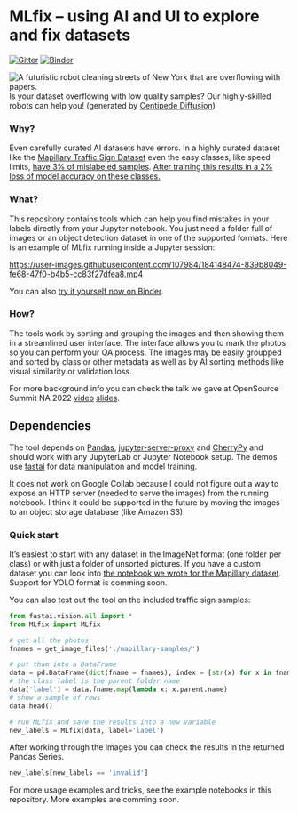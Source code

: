 
# MLfix – using AI and UI to explore and fix datasets

<!-- WARNING: THIS FILE WAS AUTOGENERATED! DO NOT EDIT! -->

[![Gitter](https://badges.gitter.im/MLfix/community.svg)](https://gitter.im/MLfix/community?utm_source=badge&utm_medium=badge&utm_campaign=pr-badge)
[![Binder](https://mybinder.org/badge_logo.svg)](https://mybinder.org/v2/gh/jpc/mlfix-mapillary-traffic-signs/HEAD?labpath=index.ipynb)

![A futuristic robot cleaning streets of New York that are overflowing
with papers.](banner.jpg) Is your dataset overflowing with low quality
samples? Our highly-skilled robots can help you! (generated by
[Centipede Diffusion](https://github.com/Zalring/Centipede_Diffusion/))

### Why?

Even carefully curated AI datasets have errors. In a highly curated
dataset like the [Mapillary Traffic Sign
Dataset](https://www.mapillary.com/dataset/trafficsign) even the easy
classes, like speed limits, [have 3% of mislabeled
samples](./2.%20Mapillary%20speed-limit%20cleanup.ipynb). [After
training this results in a 2% loss of model accuracy on these
classes.](./3.%20Did%20it%20help%3F.ipynb#The-results)

### What?

This repository contains tools which can help you find mistakes in your
labels directly from your Jupyter notebook. You just need a folder full
of images or an object detection dataset in one of the supported
formats. Here is an example of MLfix running inside a Jupyter session:

https://user-images.githubusercontent.com/107984/184148474-839b8049-fe68-47f0-b4b5-cc83f27dfea8.mp4

You can also [try it yourself now on
Binder](https://mybinder.org/v2/gh/jpc/mlfix-mapillary-traffic-signs/HEAD?labpath=index.ipynb).

### How?

The tools work by sorting and grouping the images and then showing them
in a streamlined user interface. The interface allows you to mark the
photos so you can perform your QA process. The images may be easily
groupped and sorted by class or other metadata as well as by AI sorting
methods like visual similarity or validation loss.

For more background info you can check the talk we gave at OpenSource
Summit NA 2022 [video](https://www.youtube.com/watch?v=IS0k8rPVcmY)
[slides](OSS%20NA%202022%20presentation.pdf).

## Dependencies

The tool depends on [Pandas](https://pandas.pydata.org),
[jupyter-server-proxy](https://jupyter-server-proxy.readthedocs.io/en/latest/)
and [CherryPy](https://cherrypy.dev) and should work with any JupyterLab
or Jupyter Notebook setup. The demos use [fastai](https://docs.fast.ai)
for data manipulation and model training.

It does not work on Google Collab because I could not figure out a way
to expose an HTTP server (needed to serve the images) from the running
notebook. I think it could be supported in the future by moving the
images to an object storage database (like Amazon S3).

### Quick start

It’s easiest to start with any dataset in the ImageNet format (one
folder per class) or with just a folder of unsorted pictures. If you
have a custom dataset you can look into [the notebook we wrote for the
Mapillary
dataset](1.%20Generate%20bbox%20crops%20from%20ground%20truth.ipynb).
Support for YOLO format is comming soon.

You can also test out the tool on the included traffic sign samples:

``` python
from fastai.vision.all import *
from MLfix import MLfix

# get all the photos
fnames = get_image_files('./mapillary-samples/')

# put tham into a DataFrame
data = pd.DataFrame(dict(fname = fnames), index = [str(x) for x in fnames])
# the class label is the parent folder name
data['label'] = data.fname.map(lambda x: x.parent.name)
# show a sample of rows
data.head()
```

``` python
# run MLfix and save the results into a new variable
new_labels = MLfix(data, label='label')
```

After working through the images you can check the results in the
returned Pandas Series.

``` python
new_labels[new_labels == 'invalid']
```

For more usage examples and tricks, see the example notebooks in this
repository. More examples are comming soon.
